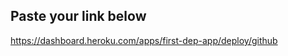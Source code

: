 ## Paste your link below
https://dashboard.heroku.com/apps/first-dep-app/deploy/github 

<!-- ignore the title of the page, I used an old one so i dont have to spend money -->